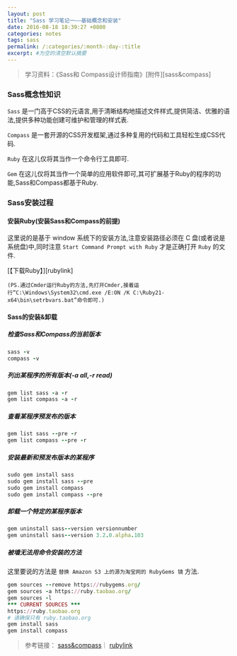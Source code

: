 ```yaml
---
layout: post
title: "Sass 学习笔记一——基础概念和安装"
date: 2016-08-18 18:39:27 +0800
categories: notes
tags: sass
permalink: /:categories/:month-:day-:title
excerpt: #为空的清空默认摘要
---
```

>学习资料：《Sass和 Compass设计师指南》[附件][sass&compass]

### Sass概念性知识
`Sass` 是一门高于CSS的元语言,用于清晰结构地描述文件样式,提供简洁、优雅的语法,提供多种功能创建可维护和管理的样式表.

`Compass` 是一套开源的CSS开发框架,通过多种复用的代码和工具轻松生成CSS代码.

`Ruby` 在这儿仅将其当作一个命令行工具即可.

`Gem` 在这儿仅将其当作一个简单的应用软件即可,其可扩展基于Ruby的程序的功能,Sass和Compass都基于Ruby.

### Sass安装过程

#### 安装Ruby(安装Sass和Compass的前提)

这里说的是基于 window 系统下的安装方法,注意安装路径必须在 C 盘(或者说是系统盘)中,同时注意 `Start Command Prompt with Ruby` 才是正确打开 `Ruby` 的文件.

[【下载Ruby】][rubylink]

`(PS.通过Cmder运行Ruby的方法,先打开Cmder,接着运行“C:\Windows\System32\cmd.exe /E:ON /K C:\Ruby21-x64\bin\setrbvars.bat”命令即可.)`

#### Sass的安装&卸载

##### 检查Sass和Compass的当前版本

```ruby
sass -v
compass -v
```

##### 列出某程序的所有版本(-a all,-r read)

```ruby
gem list sass -a -r
gem list compass -a -r
```

##### 查看某程序预发布的版本

```ruby
gem list sass --pre -r
gem list compass --pre -r
```

##### 安装最新和预发布版本的某程序

```ruby
sudo gem install sass
sudo gem install sass --pre
sudo gem install compass
sudo gem install compass --pre
```

##### 卸载一个特定的某程序版本

```ruby
gem uninstall sass--version versionnumber
gem uninstall sass--version 3.2.0.alpha.103
```

##### 被墙无法用命令安装的方法

这里要说的方法是 `替换 Amazon S3 上的源为淘宝网的 RubyGems 镜` 方法.

```ruby
gem sources --remove https://rubygems.org/
gem sources -a https://ruby.taobao.org/
gem sources -l
*** CURRENT SOURCES ***
https://ruby.taobao.org
# 请确保只有 ruby.taobao.org
gem install sass
gem install compass
```

>参考链接：
[sass&compass](http://www.packtpub.com/)｜
[rubylink](http://rubyinstaller.org/downloads/)
